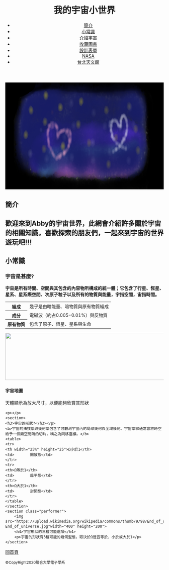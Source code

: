 
<!DOCTYPE html>
<html lang="tw">
 <head>
 	<meta charset="utf-8">
 	<title>我的宇宙小世界</title>
 	<meta name="description" content="探索星球">
 	<link rel="stylesheet" href="style.css">
 </head> 
 <body>
 <header>
 	<h1>我的宇宙小世界</h1>
 	<nav class="navigation">
 	<ul>
 	<li><a href="#profile">簡介</a></li>
 	<li><a href="#concert">小常識</a></li>
 	<li><a href="https://emily0221.github.io/Ch04-githhub-/">介紹宇宙</a></li>
 	<li><a href="https://emily0221.github.io/css/books.xml">收藏圖書</a></li>
 	<li><a href="form.htm">設計表單</a></li>
 	<li><a href="https://www.nasa.gov/"target="_blank">NASA</a></li>
 	<li><a href="https://www.tam.gov.taipei/"target="_blank">台北天文館</a></li>
 	</ul>
 	</nav>
 </header>
 <main>
 <div class="mainvisual">
 	<img src="222.png"alt="主視覺圖片" width="900" height="340">
</div>
<article id="profile">
<div class="inner">
 	<h2>簡介<h2>
 	<p>歡迎來到Abby的宇宙世界，此網會介紹許多關於宇宙的相關知識，喜歡探索的朋友們，一起來到宇宙的世界遊玩吧!!!</p>
</div>
</article>
<article id="concert">
 	<h2>小常識</h2>
 	<p></p>
 	<section>
 	<h3>宇宙是甚麼?</h3></p>
	<b>宇宙是所有時間、空間與其包含的內容物所構成的統一體；它包含了行星、恆星、星系、星系際空間、次原子粒子以及所有的物質與能量，宇指空間，宙指時間。</b>
 	<table>
 	<tr>
 	<th>組成</th>
 	<td>幾乎是由暗能量、暗物質與原有物質組成</td>
 	</tr>
 	<tr>
 	<th>成分</th>
 	<td>電磁波（約占0.005-0.01%）與反物質</td>
 	</tr>
 	<th>原有物質</th>
	<td>包含了原子、恆星、星系與生命</td>
 	</tr>
 	</table>
 	</section>
 	<section class="performer">
  		<img src="https://upload.wikimedia.org/wikipedia/commons/d/db/Observable_Universe_Logarithmic_Map_%28horizontal_layout_english_annotations%29.png"width="800" height="150">
  		<h4>宇宙地圖</h4>
 		<p>天體顯示為放大尺寸，以便能夠欣賞其形狀</p>
 	</section>
 	<section>
 	
 	<p></p>
 	<section>
 	<h3>宇宙的形狀?</h3></p>
	<b>宇宙的拓撲學與幾何學包含了可觀測宇宙內的局部幾何與全域幾何。宇宙學家通常會將時空給予一個類空間隔的切片，稱之為同移座標。</b>
 	<table>
 	<tr>
 	<th width="25%" height="25">Ω小於1</th>
 	<td>       開放態</td>
 	</tr>
 	<tr>
 	<th>Ω等於1</th>
 	<td>       扁平態</td>
 	</tr>
 	<th>Ω大於1</th>
	<td>       封閉態</td>
 	</tr>
 	</table>
 	</section>
 	<section class="performer">
  		<img src="https://upload.wikimedia.org/wikipedia/commons/thumb/9/98/End_of_universe.jpg/375px-End_of_universe.jpg"width="400" height="200">
  		<h4>宇宙形狀的三種可能選項</h4>
 		<p>宇宙的形狀有3種可能的幾何型態，取決於Ω是否等於、小於或大於1</p>
 	</section>
</article>
</main>
<footer>
<p class="pagetop"><a href="#top">回首頁</a></p>
<p class="copyright"><small>&copy;CopyRight2020聯合大學電子學系</small></p>
</footer>
 </body>
 </html>
